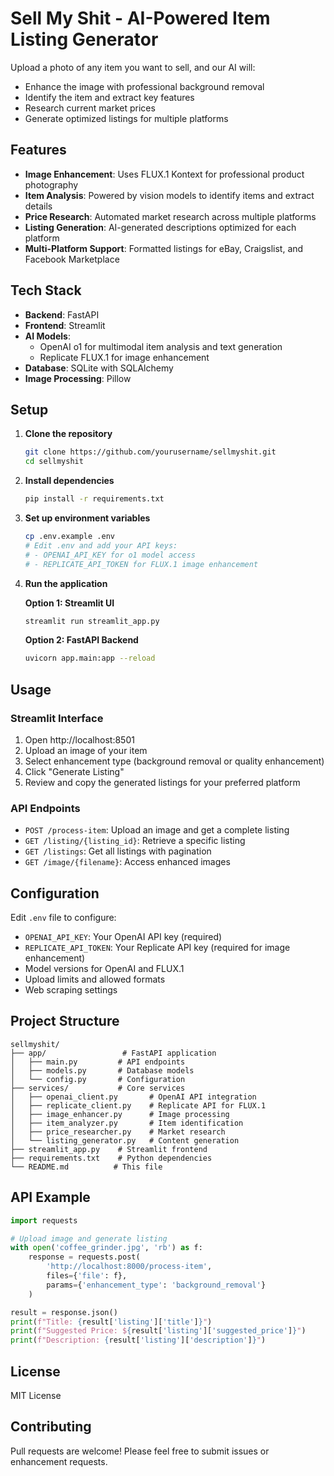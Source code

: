 # Sell My Shit - AI-Powered Item Listing Generator

Upload a photo of any item you want to sell, and our AI will:
- Enhance the image with professional background removal
- Identify the item and extract key features
- Research current market prices
- Generate optimized listings for multiple platforms

## Features

- **Image Enhancement**: Uses FLUX.1 Kontext for professional product photography
- **Item Analysis**: Powered by vision models to identify items and extract details
- **Price Research**: Automated market research across multiple platforms
- **Listing Generation**: AI-generated descriptions optimized for each platform
- **Multi-Platform Support**: Formatted listings for eBay, Craigslist, and Facebook Marketplace

## Tech Stack

- **Backend**: FastAPI
- **Frontend**: Streamlit
- **AI Models**: 
  - OpenAI o1 for multimodal item analysis and text generation
  - Replicate FLUX.1 for image enhancement
- **Database**: SQLite with SQLAlchemy
- **Image Processing**: Pillow

## Setup

1. **Clone the repository**
   ```bash
   git clone https://github.com/yourusername/sellmyshit.git
   cd sellmyshit
   ```

2. **Install dependencies**
   ```bash
   pip install -r requirements.txt
   ```

3. **Set up environment variables**
   ```bash
   cp .env.example .env
   # Edit .env and add your API keys:
   # - OPENAI_API_KEY for o1 model access
   # - REPLICATE_API_TOKEN for FLUX.1 image enhancement
   ```

4. **Run the application**

   **Option 1: Streamlit UI**
   ```bash
   streamlit run streamlit_app.py
   ```

   **Option 2: FastAPI Backend**
   ```bash
   uvicorn app.main:app --reload
   ```

## Usage

### Streamlit Interface

1. Open http://localhost:8501
2. Upload an image of your item
3. Select enhancement type (background removal or quality enhancement)
4. Click "Generate Listing"
5. Review and copy the generated listings for your preferred platform

### API Endpoints

- `POST /process-item`: Upload an image and get a complete listing
- `GET /listing/{listing_id}`: Retrieve a specific listing
- `GET /listings`: Get all listings with pagination
- `GET /image/{filename}`: Access enhanced images

## Configuration

Edit `.env` file to configure:
- `OPENAI_API_KEY`: Your OpenAI API key (required)
- `REPLICATE_API_TOKEN`: Your Replicate API key (required for image enhancement)
- Model versions for OpenAI and FLUX.1
- Upload limits and allowed formats
- Web scraping settings

## Project Structure

```
sellmyshit/
├── app/                 # FastAPI application
│   ├── main.py         # API endpoints
│   ├── models.py       # Database models
│   └── config.py       # Configuration
├── services/           # Core services
│   ├── openai_client.py       # OpenAI API integration
│   ├── replicate_client.py    # Replicate API for FLUX.1
│   ├── image_enhancer.py      # Image processing
│   ├── item_analyzer.py       # Item identification
│   ├── price_researcher.py    # Market research
│   └── listing_generator.py   # Content generation
├── streamlit_app.py    # Streamlit frontend
├── requirements.txt    # Python dependencies
└── README.md          # This file
```

## API Example

```python
import requests

# Upload image and generate listing
with open('coffee_grinder.jpg', 'rb') as f:
    response = requests.post(
        'http://localhost:8000/process-item',
        files={'file': f},
        params={'enhancement_type': 'background_removal'}
    )

result = response.json()
print(f"Title: {result['listing']['title']}")
print(f"Suggested Price: ${result['listing']['suggested_price']}")
print(f"Description: {result['listing']['description']}")
```

## License

MIT License

## Contributing

Pull requests are welcome! Please feel free to submit issues or enhancement requests.